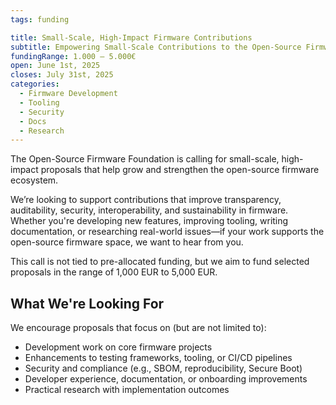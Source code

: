 ```yaml
---
tags: funding

title: Small-Scale, High-Impact Firmware Contributions
subtitle: Empowering Small-Scale Contributions to the Open-Source Firmware Ecosystem
fundingRange: 1.000 – 5.000€
open: June 1st, 2025
closes: July 31st, 2025
categories:
  - Firmware Development
  - Tooling
  - Security
  - Docs
  - Research
---
```


The Open-Source Firmware Foundation is calling for small-scale, high-impact proposals that help grow and strengthen the open-source firmware ecosystem.

We’re looking to support contributions that improve transparency, auditability, security, interoperability, and sustainability in firmware. Whether you're developing new features, improving tooling, writing documentation, or researching real-world issues—if your work supports the open-source firmware space, we want to hear from you.

This call is not tied to pre-allocated funding, but we aim to fund selected proposals in the range of 1,000 EUR to 5,000 EUR.

## What We're Looking For

We encourage proposals that focus on (but are not limited to):

- Development work on core firmware projects
- Enhancements to testing frameworks, tooling, or CI/CD pipelines
- Security and compliance (e.g., SBOM, reproducibility, Secure Boot)
- Developer experience, documentation, or onboarding improvements
- Practical research with implementation outcomes

